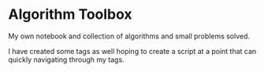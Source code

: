 # Algorithm Toolbox

My own notebook and collection of algorithms and small problems solved. 

I have created some tags as well hoping to create a script at a point that can quickly navigating through my tags.
